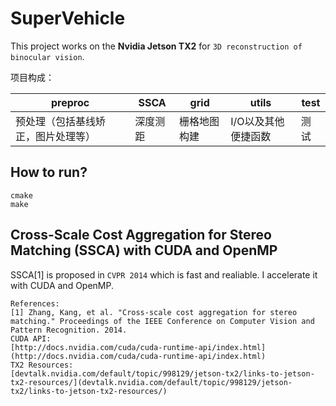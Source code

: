 # SuperVehicle
This project works on the **Nvidia Jetson TX2** for `3D reconstruction of binocular vision`.

项目构成：

| preproc |SSCA | grid | utils | test |
|------------|-----------|--------|--------|---------|
| 预处理（包括基线矫正，图片处理等） | 深度测距 | 栅格地图构建 | I/O以及其他便捷函数 | 测试|

## How to run?
```shell
cmake
make
```
## Cross-Scale Cost Aggregation for Stereo Matching (SSCA) with CUDA and OpenMP
SSCA[1] is proposed in `CVPR 2014` which is fast and realiable. I accelerate it with CUDA and OpenMP.

```
References:
[1] Zhang, Kang, et al. "Cross-scale cost aggregation for stereo matching." Proceedings of the IEEE Conference on Computer Vision and Pattern Recognition. 2014.
CUDA API:
[http://docs.nvidia.com/cuda/cuda-runtime-api/index.html](http://docs.nvidia.com/cuda/cuda-runtime-api/index.html)
TX2 Resources:
[devtalk.nvidia.com/default/topic/998129/jetson-tx2/links-to-jetson-tx2-resources/](devtalk.nvidia.com/default/topic/998129/jetson-tx2/links-to-jetson-tx2-resources/)
```
